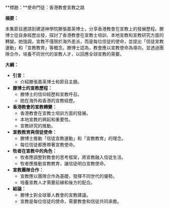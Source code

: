 **標題：**使命門徒：香港教會宣教之路

**摘要：**

本集節目邀請到建道神學院滕張嘉英博士，分享香港教會在宣教上的發展歷程。滕博士從自身經歷出發，探討了香港教會在宣教士培訓、本地宣教和宣教研究方面的轉變。她強調，宣教不僅限於海外差派，而是每位信徒的使命，並提出「信徒宣教運動」和「宣教教育」等概念。滕博士認為，教會應以宣教使命為導向，並透過團隊合作，培養不同世代的宣教人才，以回應全球宣教的需要。

**大綱：**

* **引言：**
    * 介紹滕張嘉英博士和節目主題。
* **滕博士的宣教歷程：**
    * 滕博士的信仰經歷和宣教呼召。
    * 她在海外和香港的宣教經歷。
* **香港教會的宣教轉變：**
    * 香港教會在宣教士培訓方面的發展。
    * 本地宣教的興起和重要性。
    * 宣教研究的推動。
* **宣教教育與信徒使命：**
    * 滕博士推動「信徒宣教運動」和「宣教教育」的理念。
    * 每位信徒都應帶著宣教使命。
* **牧者在宣教中的角色：**
    * 牧者應調整對教會的思考框架，將宣教融入信徒生活。
    * 牧者應推動宣教教育，讓信徒明白宣教使命。
* **宣教團隊合作：**
    * 宣教應以團隊合作為基礎，發揮不同世代的優勢。
    * 培養宣教人才需要前線和後方的配合。
* **結論：**
    * 滕博士對全球華人教會的宣教建議。
    * 宣教是每位信徒的使命，需要教會和信徒共同承擔。